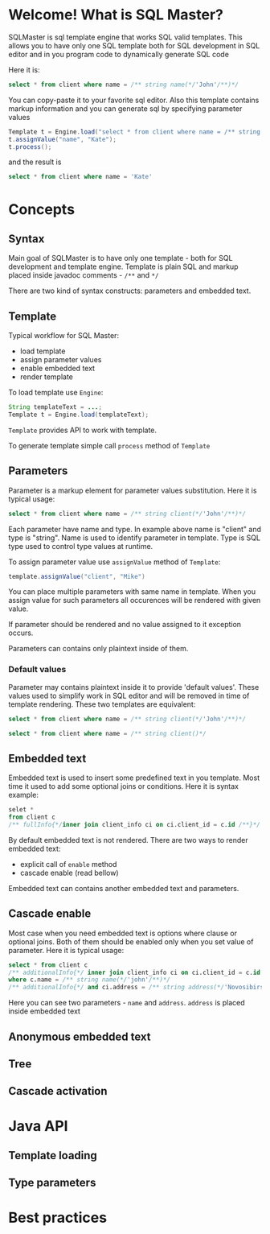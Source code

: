 # Welcome! What is SQL Master? 

SQLMaster is sql template engine that works SQL valid templates. This allows you to have only one SQL template both for SQL development in SQL editor and in you program code to dynamically generate SQL code

Here it is:

```sql
select * from client where name = /** string name(*/'John'/**)*/
```

You can copy-paste it to your favorite sql editor. Also this template contains markup information and you can generate sql by specifying parameter values

```java
Template t = Engine.load("select * from client where name = /** string name(*/'John'/**)*/");
t.assignValue("name", "Kate");
t.process();
```

and the result is

```sql
select * from client where name = 'Kate'
```

# Concepts

## Syntax
Main goal of SQLMaster is to have only one template - both for SQL development and template engine. 
Template is plain SQL and markup placed inside javadoc comments - `/**` and `*/`

There are two kind of syntax constructs: parameters and embedded text.

## Template

Typical workflow for SQL Master:
- load template
- assign parameter values
- enable embedded text
- render template

To load template use `Engine`:

```java
String templateText = ...;
Template t = Engine.load(templateText);
```

`Template` provides API to work with template.

To generate template simple call `process` method of `Template`

## Parameters
Parameter is a markup element for parameter values substitution. Here it is typical usage:

```sql
select * from client where name = /** string client(*/'John'/**)*/
```

Each parameter have name and type. In example above name is "client" and type is "string". Name is used to identify parameter in template. Type is SQL type used to control type values at runtime.

To assign parameter value use `assignValue` method of `Template`:

```java
template.assignValue("client", "Mike")
```

You can place multiple parameters with same name in template. When you assign value for such parameters all occurences will be rendered with given value.

If parameter should be rendered and no value assigned to it exception occurs.

Parameters can contains only plaintext inside of them.

### Default values
Parameter may contains plaintext inside it to provide 'default values'. These values used to simplify work in SQL editor and will be removed in time of template rendering. These two templates are equivalent:

```sql
select * from client where name = /** string client(*/'John'/**)*/
```

```sql
select * from client where name = /** string client()*/
```

## Embedded text
Embedded text is used to insert some predefined text in you template. Most time it used to add some optional joins or conditions. Here it is syntax example:

```sql
selet * 
from client c 
/** fullInfo{*/inner join client_info ci on ci.client_id = c.id /**}*/
```

By default embedded text is not rendered. There are two ways to render embedded text:
- explicit call of `enable` method
- cascade enable (read bellow)

Embedded text can contains another embedded text and parameters.

## Cascade enable
Most case when you need embedded text is options where clause or optional joins. Both of them should be enabled only when you set value of parameter. Here it is typical usage:

```sql
select * from client c
/** additionalInfo{*/ inner join client_info ci on ci.client_id = c.id /**}*/
where c.name = /** string name(*/'john'/**)*/
/** additionalInfo{*/ and ci.address = /** string address(*/'Novosibirsk'/**)}*/
```
Here you can see two parameters - `name` and `address`. `address` is placed inside embedded text

## Anonymous embedded text


## Tree

## Cascade activation

# Java API
## Template loading
## Type parameters

# Best practices
